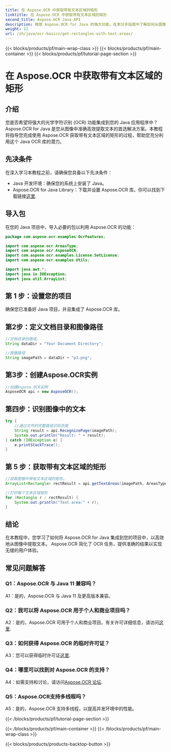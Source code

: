 ```yaml
---
title: 在 Aspose.OCR 中获取带有文本区域的矩形
linktitle: 在 Aspose.OCR 中获取带有文本区域的矩形
second_title: Aspose.OCR Java API
description: 释放 Aspose.OCR for Java 的强大功能。在本分步指南中了解如何从图像中无缝提取文本。立即下载以进行高效的文本识别。
weight: 12
url: /zh/java/ocr-basics/get-rectangles-with-text-areas/
---
```


{{< blocks/products/pf/main-wrap-class >}}
{{< blocks/products/pf/main-container >}}
{{< blocks/products/pf/tutorial-page-section >}}

# 在 Aspose.OCR 中获取带有文本区域的矩形

## 介绍

您是否希望将强大的光学字符识别 (OCR) 功能集成到您的 Java 应用程序中？ Aspose.OCR for Java 是您从图像中准确高效提取文本的首选解决方案。本教程将指导您完成使用 Aspose.OCR 获取带有文本区域的矩形的过程，帮助您充分利用这个 Java OCR 库的潜力。

## 先决条件

在深入学习本教程之前，请确保您具备以下先决条件：

- Java 开发环境：确保您的系统上安装了 Java。
-  Aspose.OCR for Java Library：下载并设置 Aspose.OCR 库。你可以找到下载链接[这里](https://releases.aspose.com/ocr/java/).

## 导入包

在您的 Java 项目中，导入必要的包以利用 Aspose.OCR 的功能：

```java
package com.aspose.ocr.examples.OcrFeatures;

import com.aspose.ocr.AreasType;
import com.aspose.ocr.AsposeOCR;
import com.aspose.ocr.examples.License.SetLicense;
import com.aspose.ocr.examples.Utils;

import java.awt.*;
import java.io.IOException;
import java.util.ArrayList;
```

## 第 1 步：设置您的项目

确保您已准备好 Java 项目，并且集成了 Aspose.OCR 库。

## 第2步：定义文档目录和图像路径

```java
//文档目录的路径。
String dataDir = "Your Document Directory";

//图像路径
String imagePath = dataDir + "p3.png";
```

## 第3步：创建Aspose.OCR实例

```java
//创建Aspose.OCR实例
AsposeOCR api = new AsposeOCR();
```

## 第四步：识别图像中的文本

```java
try {
    //通过文件的完整路径识别页面
    String result = api.RecognizePage(imagePath);
    System.out.println("Result: " + result);
} catch (IOException e) {
    e.printStackTrace();
}
```

## 第 5 步：获取带有文本区域的矩形

```java
//获取图像中带有文本区域的矩形。
ArrayList<Rectangle> rectResult = api.getTextAreas(imagePath, AreasType.PARAGRAPHS, true);

//打印每个文本区域矩形
for (Rectangle r : rectResult) {
    System.out.println("Text area:" + r);
}
```

## 结论

在本教程中，您学习了如何将 Aspose.OCR for Java 集成到您的项目中，以高效地从图像中提取文本。 Aspose.OCR 简化了 OCR 任务，提供准确的结果以实现无缝的用户体验。

## 常见问题解答

### Q1：Aspose.OCR 与 Java 11 兼容吗？

A1：是的，Aspose.OCR 与 Java 11 及更高版本兼容。

### Q2：我可以将 Aspose.OCR 用于个人和商业项目吗？

 A2：是的，Aspose.OCR 可用于个人和商业项目。有关许可详细信息，请访问[这里](https://purchase.aspose.com/buy).

### Q3：如何获得 Aspose.OCR 的临时许可证？

 A3：您可以获得临时许可证[这里](https://purchase.aspose.com/temporary-license/).

### Q4：哪里可以找到对 Aspose.OCR 的支持？

A4：如需支持和讨论，请访问[Aspose.OCR 论坛](https://forum.aspose.com/c/ocr/16).

### Q5：Aspose.OCR支持多线程吗？

A5：是的，Aspose.OCR 支持多线程，以提高并发环境中的性能。

{{< /blocks/products/pf/tutorial-page-section >}}

{{< /blocks/products/pf/main-container >}}
{{< /blocks/products/pf/main-wrap-class >}}

{{< blocks/products/products-backtop-button >}}
